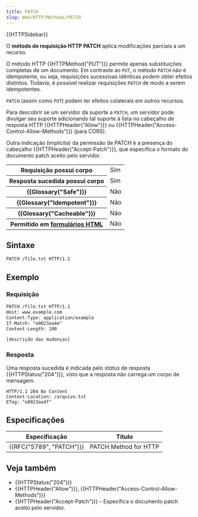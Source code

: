 ```yaml
---
title: PATCH
slug: Web/HTTP/Methods/PATCH
---
```


{{HTTPSidebar}}

O **método de requisição HTTP PATCH** aplica modificações parciais a um recurso.

O método HTTP {{HTTPMethod("PUT")}} permite apenas substituições completas de um documento. Em contraste ao `PUT`, o método `PATCH` não é idempotente, ou seja, requisições sucessivas idênticas _podem_ obter efeitos distintos. Todavia, é possível realizar requisições `PATCH` de modo a serem idempotentes.

`PATCH` (assim como `PUT`) podem ter efeitos colaterais em outros recursos.

Para descobrir se um servidor dá suporte a `PATCH`, um servidor pode divulgar seu suporte adicionando tal suporte à lista no cabeçalho de resposta HTTP {{HTTPHeader("Allow")}} ou {{HTTPHeader("Access-Control-Allow-Methods")}} (para CORS).

Outra indicação (implícita) da permissão de PATCH é a presença do cabeçalho {{HTTPHeader("Accept-Patch")}}, que especifica o formato do documento patch aceito pelo servidor.

<table class="properties">
  <tbody>
    <tr>
      <th scope="row">Requisição possui corpo</th>
      <td>Sim</td>
    </tr>
    <tr>
      <th scope="row">Resposta sucedida possui corpo</th>
      <td>Sim</td>
    </tr>
    <tr>
      <th scope="row">{{Glossary("Safe")}}</th>
      <td>Não</td>
    </tr>
    <tr>
      <th scope="row">{{Glossary("Idempotent")}}</th>
      <td>Não</td>
    </tr>
    <tr>
      <th scope="row">{{Glossary("Cacheable")}}</th>
      <td>Não</td>
    </tr>
    <tr>
      <th scope="row">
        Permitido em
        <a href="/pt-BR/docs/Web/Guide/HTML/Forms">formulários HTML</a>
      </th>
      <td>Não</td>
    </tr>
  </tbody>
</table>

## Sintaxe

```
PATCH /file.txt HTTP/1.1
```

## Exemplo

### Requisição

```html
PATCH /file.txt HTTP/1.1
Host: www.example.com
Content-Type: application/example
If-Match: "e0023aa4e"
Content-Length: 100

[descrição das mudanças]
```

### Resposta

Uma resposta sucedida é indicada pelo _status_ de resposta {{HTTPStatus("204")}}, visto que a resposta não carrega um corpo de mensagem.

```
HTTP/1.1 204 No Content
Content-Location: /arquivo.txt
ETag: "e0023aa4f"
```

## Especificações

| Especificação                    | Título                |
| -------------------------------- | --------------------- |
| {{RFC("5789", "PATCH")}} | PATCH Method for HTTP |

## Veja também

- {{HTTPStatus("204")}}
- {{HTTPHeader("Allow")}}, {{HTTPHeader("Access-Control-Allow-Methods")}}
- {{HTTPHeader("Accept-Patch")}} – Especifica o documento patch aceito pelo servidor.
